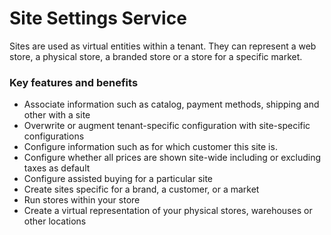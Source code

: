 # Site Settings Service

Sites are used as virtual entities within a tenant. They can represent a web store, a physical store, a branded store or a store for a specific market.

### Key features and benefits
* Associate information such as catalog, payment methods, shipping and other with a site
* Overwrite or augment tenant-specific configuration with site-specific configurations
* Configure information such as for which customer this site is.
* Configure whether all prices are shown site-wide including or excluding taxes as default
* Configure assisted buying for a particular site
* Create sites specific for a brand, a customer, or a market
* Run stores within your store
* Create a virtual representation of your physical stores, warehouses or other locations